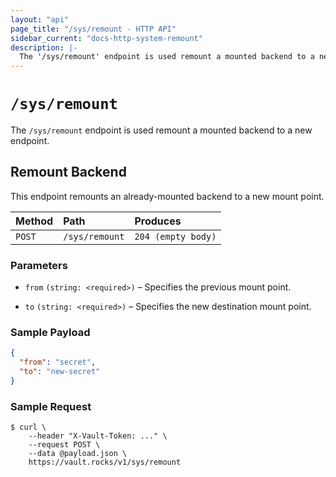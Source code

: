 ```yaml
---
layout: "api"
page_title: "/sys/remount - HTTP API"
sidebar_current: "docs-http-system-remount"
description: |-
  The '/sys/remount' endpoint is used remount a mounted backend to a new endpoint.
---
```


# `/sys/remount`

The `/sys/remount` endpoint is used remount a mounted backend to a new endpoint.

## Remount Backend

This endpoint remounts an already-mounted backend to a new mount point.

| Method   | Path                         | Produces               |
| :------- | :--------------------------- | :--------------------- |
| `POST`   | `/sys/remount`               | `204 (empty body)`     |

### Parameters

- `from` `(string: <required>)` – Specifies the previous mount point.

- `to` `(string: <required>)` – Specifies the new destination mount point.

### Sample Payload

```json
{
  "from": "secret",
  "to": "new-secret"
}
```

### Sample Request

```
$ curl \
    --header "X-Vault-Token: ..." \
    --request POST \
    --data @payload.json \
    https://vault.rocks/v1/sys/remount
```
